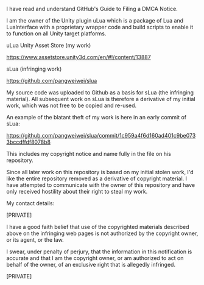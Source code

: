 I have read and understand GitHub's Guide to Filing a DMCA Notice.

I am the owner of the Unity plugin uLua which is a package of Lua and
LuaInterface with a proprietary wrapper code and build scripts to enable it
to function on all Unity target platforms.

uLua Unity Asset Store (my work)

https://www.assetstore.unity3d.com/en/#!/content/13887

sLua (infringing work)

https://github.com/pangweiwei/slua

My source code was uploaded to Github as a basis for sLua (the infringing
material). All subsequent work on sLua is therefore a derivative of my
initial work, which was not free to be copied and re-used.

An example of the blatant theft of my work is here in an early commit of
sLua:

https://github.com/pangweiwei/slua/commit/1c959a4f6d160ad401c9be0733bccdffdf8078b8

This includes my copyright notice and name fully in the file on his
repository.

Since all later work on this repository is based on my initial stolen work,
I'd like the entire repository removed as a derivative of copyright
material. I have attempted to communicate with the owner of this repository
and have only received hostility about their right to steal my work.

My contact details:

[PRIVATE]

I have a good faith belief that use of the copyrighted materials described
above on the infringing web pages is not authorized by the copyright owner,
or its agent, or the law.

I swear, under penalty of perjury, that the information in this
notification is accurate and that I am the copyright owner, or am
authorized to act on behalf of the owner, of an exclusive right that is
allegedly infringed.


[PRIVATE]
